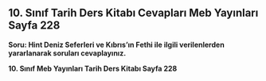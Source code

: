 ## 10. Sınıf Tarih Ders Kitabı Cevapları Meb Yayınları Sayfa 228

**Soru: Hint Deniz Seferleri ve Kıbrıs’ın Fethi ile ilgili verilenlerden yararlanarak soruları cevaplayınız.**

**10. Sınıf Meb Yayınları Tarih Ders Kitabı Sayfa 228**